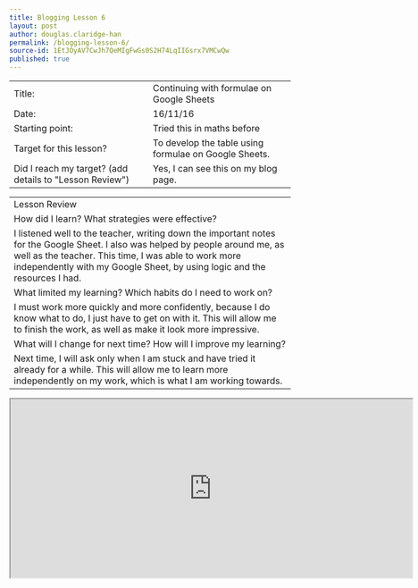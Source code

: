 ```yaml
---
title: Blogging Lesson 6
layout: post
author: douglas.claridge-han
permalink: /blogging-lesson-6/
source-id: 1EtJOyAV7CwJh7QeMIgFwGs0S2H74LqIIGsrx7VMCwQw
published: true
---
```

<table>
  <tr>
    <td>Title:</td>
    <td>Continuing with formulae on Google Sheets</td>
  </tr>
  <tr>
    <td>Date:</td>
    <td>16/11/16</td>
  </tr>
  <tr>
    <td>Starting point:</td>
    <td>Tried this in maths before</td>
  </tr>
  <tr>
    <td>Target for this lesson?</td>
    <td>To develop the table using formulae on Google Sheets.</td>
  </tr>
  <tr>
    <td>Did I reach my target? 
(add details to "Lesson Review")</td>
    <td>Yes, I can see this on my blog page.</td>
  </tr>
</table>


<table>
  <tr>
    <td>Lesson Review</td>
  </tr>
  <tr>
    <td>How did I learn? What strategies were effective? </td>
  </tr>
  <tr>
    <td>I listened well to the teacher, writing down the important notes for the Google Sheet.
I also was helped by people around me, as well as the teacher. This time, I was able to work more independently with my Google Sheet, by using logic and the resources I had.</td>
  </tr>
  <tr>
    <td>What limited my learning? Which habits do I need to work on? </td>
  </tr>
  <tr>
    <td>I must work more quickly and more confidently, because I do know what to do, I just have to get on with it. This will allow me to finish the work, as well as make it look more impressive.</td>
  </tr>
  <tr>
    <td>What will I change for next time? How will I improve my learning?</td>
  </tr>
  <tr>
    <td>Next time, I will ask only when I am stuck and have tried it already for a while. This will allow me to learn more independently on my work, which is what I am working towards.</td>
  </tr>
</table><iframe height="320" width="720" src="https://docs.google.com/spreadsheets/d/1-dD5h0dTgaP5_Bmpl8lKHsAOZmMDu9e9sYRXZAddGo4/pubhtml?widget=true&amp;headers=false"></iframe>



